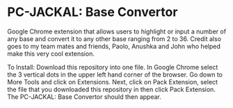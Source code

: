 # PC-JACKAL: Base Convertor
Google Chrome extension that allows users to highlight or input a number of any base and convert it to any other base ranging from 2 to 36.
Credit also goes to my team mates and friends, Paolo, Anushka and John who helped make this very cool extension.

To Install:
Download this repository into one file.
In Google Chrome select the 3 vertical dots in the upper left hand corner of the browser. Go down to More Tools and click on Extensions.
Next, click on Pack Extension, select the file that you downloaded this repository in then click Pack Extension.
The PC-JACKAL: Base Convertor should then appear.
